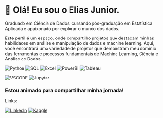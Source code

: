 # 👋 Olá! Eu sou o Elias Junior.
Graduado em Ciência de Dados, cursando pós-graduação em Estatística Aplicada e apaixonado por explorar o mundo dos dados.

Este perfil é um espaço, onde compartilho projetos que destacam minhas habilidades em análise e manipulação de dados e machine learning. Aqui, você encontrará uma variedade de projetos que demonstram meu domínio das ferramentas e processos fundamentais de Machine Learning, Ciência e Análise de Dados.

![Python](https://img.shields.io/badge/Python-3776AB?style=for-the-badge&logo=python&logoColor=white)
![SQL](https://img.shields.io/badge/SQL-07405E?style=for-the-badge&logo=sqlite&logoColor=white)
![Excel](https://img.shields.io/badge/Microsoft_Excel-217346?style=for-the-badge&logo=microsoft-excel&logoColor=white)
![PowerBI](https://img.shields.io/badge/PowerBI-F7DF1E?style=for-the-badge&logo)
![Tableau](https://img.shields.io/badge/Tableau-E97627?style=for-the-badge&logo=Tableau&logoColor=white)

![VSCODE](https://img.shields.io/badge/Visual_Studio_Code-0078D4?style=for-the-badge&logo=visual%20studio%20code&logoColor=white)
![Jupyter](https://img.shields.io/badge/%20Notebook-Jupyter-orange?style=for-the-badge&logo=Jupyter)


### Estou animado para compartilhar minha jornada!


Links:

[![LinkedIn](https://img.shields.io/badge/LinkedIn-0077B5?style=for-the-badge&logo=linkedin&logoColor=white)](https://www.linkedin.com/in/elias-ramos-junior-69965b284/)
[![Kaggle](https://img.shields.io/badge/Kaggle-20BEFF?style=for-the-badge&logo=Kaggle&logoColor=white)](https://www.kaggle.com/eliasjrdg)
